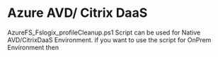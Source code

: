 # Azure AVD/ Citrix DaaS
AzureFS_Fslogix_profileCleanup.ps1 Script can be used for Native AVD/CitrixDaaS Environment.
if you want to use the script for OnPrem Environment then 
